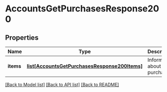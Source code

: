 # AccountsGetPurchasesResponse200

## Properties
Name | Type | Description | Notes
------------ | ------------- | ------------- | -------------
**items** | [**list[AccountsGetPurchasesResponse200Items]**](AccountsGetPurchasesResponse200Items.md) | Information about purchases | [optional] 

[[Back to Model list]](../README.md#documentation-for-models) [[Back to API list]](../README.md#documentation-for-api-endpoints) [[Back to README]](../README.md)


